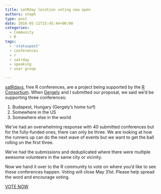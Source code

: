 ```yaml
---
title: satRday location voting now open
authors: steph
type: post
date: 2016-05-11T15:45:44+00:00
categories:
  - Community
  - R
tags:
  - 'statuspost'
  - conferences
  - r
  - satrday
  - speaking
  - user group

---
```

[satRdays][1], free R conferences, are a project being supported by the [R Consortium][2]. When [Gergely][3] and I submitted our proposal, we said we&#8217;d be supporting three conferences:

  1. Budapest, Hungary (Gergely&#8217;s home turf)
  2. Somewhere in the US
  3. Somewhere else in the world

We&#8217;ve had an overwhelming response with 40 submitted conferences but for the fully-funded ones, there can only be three. We are looking at how the runners up can do the next wave of events but we want to get the ball rolling on the first three.

We&#8217;ve had the submissions and deduplicated where there were multiple awesome volunteers in the same city or vicinity.

Now we hand it over to the R community to vote on where you&#8217;d like to see these conferences happen. Voting will close May 31st. Please help spread the word and encourage voting.

[VOTE NOW][4]

 [1]: http://planning.satrdays.org/
 [2]: https://www.r-consortium.org/
 [3]: http://blog.rapporter.net/
 [4]: http://app.doopoll.co/poll/ZznsEGPnmbFafim2c
